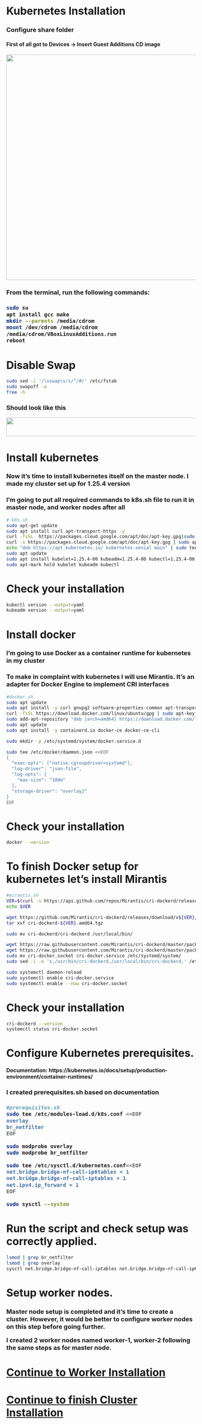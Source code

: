 # Kubernetes Installation

<h3>Configure share folder</h3>

<h4>First of all got to Devices -> Insert Guest Additions CD image<h4>
<img src="images/Screenshot_11.png" width="800" height="600">

<h3>From the terminal, run the following commands:<h3>

```sh
sudo su
apt install gcc make
mkdir --parents /media/cdrom
mount /dev/cdrom /media/cdrom
/media/cdrom/VBoxLinuxAdditions.run
reboot
```

# Disable Swap

```sh
sudo sed -i '/\sswap\s/s/^/#/' /etc/fstab
sudo swapoff -a
free -h
```
<h3>Should look like this</h3>
<img src="https://miro.medium.com/v2/resize:fit:720/format:webp/1*XFIwxWHc9SMMXMcWb65-GQ.png" width="900" height="50">

# Install kubernetes
<h3>Now it’s time to install kubernetes itself on the master node. I made my cluster set up for 1.25.4 version</h3>
<h3>I’m going to put all required commands to k8s.sh file to run it in master node, and worker nodes after all</h3>

```sh
# k8s.sh
sudo apt-get update
sudo apt install curl apt-transport-https -y
curl -fsSL  https://packages.cloud.google.com/apt/doc/apt-key.gpg|sudo gpg --dearmor -o /etc/apt/trusted.gpg.d/k8s.gpg
curl -s https://packages.cloud.google.com/apt/doc/apt-key.gpg | sudo apt-key add -
echo "deb https://apt.kubernetes.io/ kubernetes-xenial main" | sudo tee /etc/apt/sources.list.d/kubernetes.list
sudo apt update
sudo apt install kubelet=1.25.4-00 kubeadm=1.25.4-00 kubectl=1.25.4-00 -y
sudo apt-mark hold kubelet kubeadm kubectl
```
# Check your installation

```sh
kubectl version --output=yaml
kubeadm version --output=yaml
```
# Install docker

<h3>I’m going to use Docker as a container runtime for kubernetes in my cluster</h3>
<h3>To make in complaint with kubernetes I will use Mirantis. It’s an adapter for Docker Engine to implement CRI interfaces</h3>

```sh
#docker.sh
sudo apt update
sudo apt install -y curl gnupg2 software-properties-common apt-transport-https ca-certificates
curl -fsSL https://download.docker.com/linux/ubuntu/gpg | sudo apt-key add -
sudo add-apt-repository "deb [arch=amd64] https://download.docker.com/linux/ubuntu $(lsb_release -cs) stable"
sudo apt update
sudo apt install -y containerd.io docker-ce docker-ce-cli

sudo mkdir -p /etc/systemd/system/docker.service.d

sudo tee /etc/docker/daemon.json <<EOF
{
  "exec-opts": ["native.cgroupdriver=systemd"],
  "log-driver": "json-file",
  "log-opts": {
    "max-size": "100m"
  },
  "storage-driver": "overlay2"
}
EOF
```
# Check your installation

```sh
docker --version
```

# To finish Docker setup for kubernetes let’s install Mirantis

```sh
#mirantis.sh
VER=$(curl -s https://api.github.com/repos/Mirantis/cri-dockerd/releases/latest|grep tag_name | cut -d '"' -f 4|sed 's/v//g')
echo $VER

wget https://github.com/Mirantis/cri-dockerd/releases/download/v${VER}/cri-dockerd-${VER}.amd64.tgz
tar xvf cri-dockerd-${VER}.amd64.tgz

sudo mv cri-dockerd/cri-dockerd /usr/local/bin/

wget https://raw.githubusercontent.com/Mirantis/cri-dockerd/master/packaging/systemd/cri-docker.service
wget https://raw.githubusercontent.com/Mirantis/cri-dockerd/master/packaging/systemd/cri-docker.socket
sudo mv cri-docker.socket cri-docker.service /etc/systemd/system/
sudo sed -i -e 's,/usr/bin/cri-dockerd,/usr/local/bin/cri-dockerd,' /etc/systemd/system/cri-docker.service

sudo systemctl daemon-reload
sudo systemctl enable cri-docker.service
sudo systemctl enable --now cri-docker.socket
```

# Check your installation

```sh
cri-dockerd --version
systemctl status cri-docker.socket
```

# Configure Kubernetes prerequisites.
<h4>Documentation: https://kubernetes.io/docs/setup/production-environment/container-runtimes/</h4>

<h3>I created prerequisites.sh based on documentation<h3>

```sh
#prerequisites.sh
sudo tee /etc/modules-load.d/k8s.conf <<EOF
overlay
br_netfilter
EOF

sudo modprobe overlay
sudo modprobe br_netfilter

sudo tee /etc/sysctl.d/kubernetes.conf<<EOF
net.bridge.bridge-nf-call-ip6tables = 1
net.bridge.bridge-nf-call-iptables = 1
net.ipv4.ip_forward = 1
EOF

sudo sysctl --system
```

# Run the script and check setup was correctly applied.

```sh
lsmod | grep br_netfilter
lsmod | grep overlay
sysctl net.bridge.bridge-nf-call-iptables net.bridge.bridge-nf-call-ip6tables net.ipv4.ip_forward
```

# Setup worker nodes.

<h3>Master node setup is completed and it’s time to create a cluster. However, it would be better to configure worker nodes on this step before going further.<br>

I created 2 worker nodes named worker-1, worker-2 following the same steps as for master node.</h3>

# [Continue to Worker Installation][PlDa]
[PlDa]:<../1. Virtual Machines/README.md>

# [Continue to finish Cluster Installation][PlDa]
[PlDa]:<../Cluster installation/README.md>
